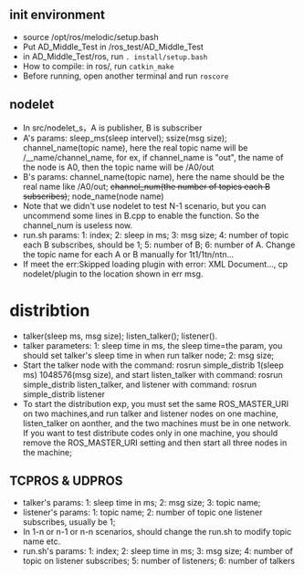 ## init environment
- source /opt/ros/melodic/setup.bash
- Put AD_Middle_Test in /ros_test/AD_Middle_Test
- in AD_Middle_Test/ros, run `. install/setup.bash`
- How to compile: in ros/, run `catkin_make`
- Before running, open another terminal and run `roscore`

## nodelet
- In src/nodelet_s，A is publisher, B is subscriber
- A's params: sleep_ms(sleep intervel); ssize(msg size); channel_name(topic name), here the real topic name will be /\_\_name/channel_name, for ex, if channel_name is "out", the name of the node is A0, then the topic name will be /A0/out
- B's params: channel_name(topic name), here the name should be the real name like /A0/out; ~~channel_num(the number of topics each B subscribes)~~; node_name(node name)
- Note that we didn't use nodelet to test N-1 scenario, but you can uncommend some lines in B.cpp to enable the function. So the channel_num is useless now.
- run.sh params: 1: index; 2: sleep in ms; 3: msg size; 4: number of topic each B subscribes, should be 1; 5: number of B; 6: number of A. Change the topic name for each A or B manually for 1t1/1tn/ntn...
- If meet the err:Skipped loading plugin with error: XML Document..., cp nodelet/plugin to the location shown in err msg.

# distribtion
- talker(sleep ms, msg size); listen_talker(); listener(). 
- talker parameters: 1: sleep time in ms, the sleep time=the param, you should set talker's sleep time in when run talker node; 2: msg size; 
- Start the talker node with the command: rosrun simple_distrib 1(sleep ms) 1048576(msg size), and start listen_talker with command: rosrun simple_distrib listen_talker, and listener with command: rosrun simple_distrib listener
- To start the distribution exp, you must set the same ROS_MASTER_URI on two machines,and run talker and listener nodes on one machine, listen_talker on aonther, and the two machines must be in one network. If you want to test distribute codes only in one machine, you should remove the ROS_MASTER_URI setting and then start all three nodes in the machine; 

## TCPROS & UDPROS
- talker's params: 1: sleep time in ms; 2: msg size; 3: topic name;
- listener's params: 1: topic name; 2: number of topic one listener subscribes, usually be 1;
- In 1-n or n-1 or n-n scenarios, should change the run.sh to modify topic name etc.
- run.sh's params: 1: index; 2: sleep time in ms; 3: msg size; 4: number of topic on listener subscribes; 5: number of listeners; 6: number of talkers
